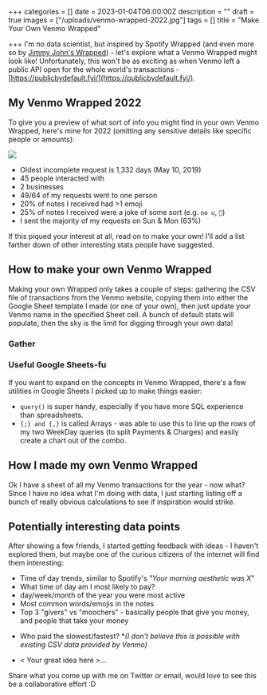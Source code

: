 +++
categories = []
date = 2023-01-04T06:00:00Z
description = ""
draft = true
images = ["/uploads/venmo-wrapped-2022.jpg"]
tags = []
title = "Make Your Own Venmo Wrapped"

+++
I'm no data scientist, but inspired by Spotify Wrapped (and even more so by [Jimmy John's Wrapped](https://twitter.com/BBarberie/status/1608476950108209158)) - let's explore what a Venmo Wrapped might look like! Unfortunately, this won't be as exciting as when Venmo left a public API open for the whole world's transactions - [https://publicbydefault.fyi/](https://publicbydefault.fyi/).

## My Venmo Wrapped 2022

To give you a preview of what sort of info you might find in your own Venmo Wrapped, here's mine for 2022 (omitting any sensitive details like specific people or amounts):

![](/uploads/venmo-wrapped-2022.jpg)

* Oldest incomplete request is 1,332 days (May 10, 2019)
* 45 people interacted with
* 2 businesses
* 49/64 of my requests went to one person
* 20% of notes I received had >1 emoji
* 25% of notes I received were a joke of some sort (e.g. `no u`, `💩`)
* I sent the majority of my requests on Sun & Mon (63%)

If this piqued your interest at all, read on to make your own! I'll add a list farther down of other interesting stats people have suggested.

## How to make your own Venmo Wrapped

Making your own Wrapped only takes a couple of steps: gathering the CSV file of transactions from the Venmo website, copying them into either the Google Sheet template I made (or one of your own), then just update your Venmo name in the specified Sheet cell. A bunch of default stats will populate, then the sky is the limit for digging through your own data!

### Gather

### Useful Google Sheets-fu

If you want to expand on the concepts in Venmo Wrapped, there's a few utilities in Google Sheets I picked up to make things easier:

- `query()` is super handy, especially if you have more SQL experience than spreadsheets.
- `{;} and {,}` is called Arrays - was able to use this to line up the rows of my two WeekDay queries (to split Payments & Charges) and easily create a chart out of the combo.

## How I made my own Venmo Wrapped

Ok I have a sheet of all my Venmo transactions for the year - now what? Since I have no idea what I'm doing with data, I just starting listing off a bunch of really obvious calculations to see if inspiration would strike. 

## Potentially interesting data points

After showing a few friends, I started getting feedback with ideas - I haven't explored them, but maybe one of the curious citizens of the internet will find them interesting:

 - Time of day trends, similar to Spotify's _"Your morning aesthetic was X_"
  - What time of day am I most likely to pay?
- day/week/month of the year you were most active
- Most common words/emojis in the notes
- Top 3 "givers" vs "moochers" - basically people that give you money, and people that take your money
* Who paid the slowest/fastest? \*_(I don't believe this is possible with existing CSV data provided by Venmo)_
- < Your great idea here >...


Share what you come up with me on Twitter or email, would love to see this be a collaborative effort :D 